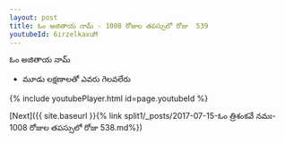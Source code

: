 ```yaml
---
layout: post
title: ఓం అజితాయ నామ్ - 1008 రోజుల తపస్సులో రోజు  539
youtubeId: 6irzelkaxuM
---
```

 
 
 ఓం అజితాయ నామ్   
 
 -  మూడు లక్షణాలతో ఎవరు గెలవలేరు 
 
  
 
  
 
 
 
 
 
 


{% include youtubePlayer.html id=page.youtubeId %}
 
[Next]({{ site.baseurl }}{% link  split1/_posts/2017-07-15-ఓం త్రిశంకవే నమః- 1008 రోజుల తపస్సులో రోజు  538.md%})
 
